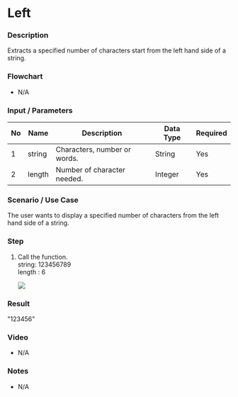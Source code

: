 ﻿# Left

### Description

Extracts a specified number of characters start from the left hand side of a string.

### Flowchart

- N/A 

### Input / Parameters

| No | Name | Description | Data Type | Required |
| ------ | ------ | ------ |------ | ------ |
| 1 | string | Characters, number or words. | String | Yes  |
| 2 | length | Number of character needed. | Integer | Yes |

### Scenario / Use Case

The user wants to display a specified number of characters from the left hand side of a string.

### Step

1. Call the function.<br />
    string: 123456789<br />
    length : 6<br />

   ![](../../../../document/function/String/left/left-step-1.png?raw=true)

### Result

"123456"

### Video

- N/A

<!--[![Video](http://i.imgur.com/Ot5DWAW.png)](https://youtu.be/StTqXEQ2l-Y?t=35s)-->

### Notes

- N/A